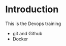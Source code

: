 # Introduction
This is the Devops training
<ul>
  <li> git and Github </li>
  <li> Docker </li>
</ul>
